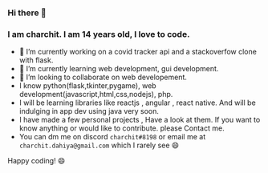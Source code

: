 ### Hi there 👋
### I am charchit. I am 14 years old, I love to code.

- 🔭 I’m currently working on a covid tracker api and a stackoverfow clone with flask.
- 🌱 I’m currently learning web development, gui development.
- 👯 I’m looking to collaborate on web developement.
- I know python(flask,tkinter,pygame), web development(javascript,html,css,nodejs), php.
- I will be learning libraries like reactjs , angular , react native. And will be indulging in app dev using java very soon.
- I have made a few personal projects , Have a look at them. If you want to know anything or would like to contribute. please Contact me.
- You can dm me on discord `charchit#8198` or email me at `charchit.dahiya@gmail.com` which I rarely  see 😄

Happy coding! 😄
